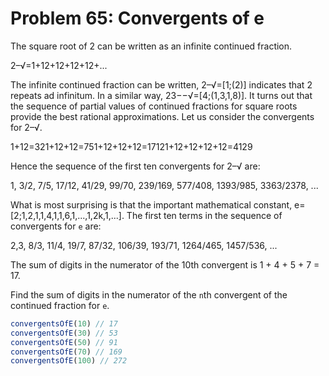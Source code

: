 # Problem 65: Convergents of e

The square root of 2 can be written as an infinite continued fraction.

2–√=1+12+12+12+12+...

The infinite continued fraction can be written,  2–√=[1;(2)] indicates that 2 repeats ad infinitum. In a similar way,  23−−√=[4;(1,3,1,8)]. It turns out that the sequence of partial values of continued fractions for square roots provide the best rational approximations. Let us consider the convergents for  2–√.

1+12=321+12+12=751+12+12+12=17121+12+12+12+12=4129

Hence the sequence of the first ten convergents for  2–√ are:

1, 3/2, 7/5, 17/12, 41/29, 99/70, 239/169, 577/408, 1393/985, 3363/2378, ...
 
What is most surprising is that the important mathematical constant, e=[2;1,2,1,1,4,1,1,6,1,...,1,2k,1,...]. The first ten terms in the sequence of convergents for `e` are:

2,3, 8/3, 11/4, 19/7, 87/32, 106/39, 193/71, 1264/465, 1457/536, ...
 
The sum of digits in the numerator of the 10th convergent is 1 + 4 + 5 + 7 = 17.

Find the sum of digits in the numerator of the `n`th convergent of the continued fraction for `e`.

```javascript
convergentsOfE(10) // 17
convergentsOfE(30) // 53
convergentsOfE(50) // 91
convergentsOfE(70) // 169
convergentsOfE(100) // 272
```
